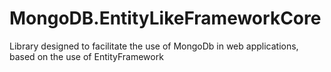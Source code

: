# MongoDB.EntityLikeFrameworkCore
Library designed to facilitate the use of MongoDb in web applications, based on the use of EntityFramework
